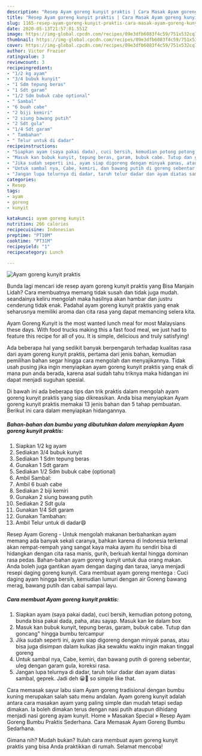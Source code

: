 ```yaml
---
description: "Resep Ayam goreng kunyit praktis | Cara Masak Ayam goreng kunyit praktis Yang Menggugah Selera"
title: "Resep Ayam goreng kunyit praktis | Cara Masak Ayam goreng kunyit praktis Yang Menggugah Selera"
slug: 1165-resep-ayam-goreng-kunyit-praktis-cara-masak-ayam-goreng-kunyit-praktis-yang-menggugah-selera
date: 2020-05-13T21:57:01.551Z
image: https://img-global.cpcdn.com/recipes/09e3dfb6083f4c59/751x532cq70/ayam-goreng-kunyit-praktis-foto-resep-utama.jpg
thumbnail: https://img-global.cpcdn.com/recipes/09e3dfb6083f4c59/751x532cq70/ayam-goreng-kunyit-praktis-foto-resep-utama.jpg
cover: https://img-global.cpcdn.com/recipes/09e3dfb6083f4c59/751x532cq70/ayam-goreng-kunyit-praktis-foto-resep-utama.jpg
author: Victor Frazier
ratingvalue: 3
reviewcount: 3
recipeingredient:
- "1/2 kg ayam"
- "3/4 bubuk kunyit"
- "1 Sdm tepung beras"
- "1 Sdt garam"
- "1/2 Sdm bubuk cabe optional"
- " Sambal"
- "6 buah cabe"
- "2 biji kemiri"
- "2 siung bawang putih"
- "2 Sdt gula"
- "1/4 Sdt garam"
- " Tambahan"
- " Telur untuk di dadar"
recipeinstructions:
- "Siapkan ayam (saya pakai dada), cuci bersih, kemudian potong potong, bunda bisa pakai dada, paha, atau sayap. Masuk kan ke dalam box"
- "Masuk kan bubuk kunyit, tepung beras, garam, bubuk cabe. Tutup dan goncang&#34; hingga bumbu tercampur"
- "Jika sudah seperti ini, ayam siap digoreng dengan minyak panas, atau bisa juga disimpan dalam kulkas jika sewaktu waktu ingin makan tinggal goreng"
- "Untuk sambal nya, Cabe, kemiri, dan bawang putih di goreng sebentar, uleg dengan garam gula, koreksi rasa."
- "Jangan lupa telurnya di dadar, taruh telur dadar dan ayam diatas sambal, geprek. Jadi deh 😀🤭 so simple like that."
categories:
- Resep
tags:
- ayam
- goreng
- kunyit

katakunci: ayam goreng kunyit 
nutrition: 266 calories
recipecuisine: Indonesian
preptime: "PT10M"
cooktime: "PT31M"
recipeyield: "1"
recipecategory: Lunch

---
```



![Ayam goreng kunyit praktis](https://img-global.cpcdn.com/recipes/09e3dfb6083f4c59/751x532cq70/ayam-goreng-kunyit-praktis-foto-resep-utama.jpg)

Bunda lagi mencari ide resep ayam goreng kunyit praktis yang Bisa Manjain Lidah? Cara membuatnya memang tidak susah dan tidak juga mudah. seandainya keliru mengolah maka hasilnya akan hambar dan justru cenderung tidak enak. Padahal ayam goreng kunyit praktis yang enak seharusnya memiliki aroma dan cita rasa yang dapat memancing selera kita.

Ayam Goreng Kunyit is the most wanted lunch meal for most Malaysians these days. With food trucks making this a fast food meal, we just had to feature this recipe for all of you. It is simple, delicious and truly satisfying!

Ada beberapa hal yang sedikit banyak berpengaruh terhadap kualitas rasa dari ayam goreng kunyit praktis, pertama dari jenis bahan, kemudian pemilihan bahan segar hingga cara mengolah dan menyajikannya. Tidak usah pusing jika ingin menyiapkan ayam goreng kunyit praktis yang enak di mana pun anda berada, karena asal sudah tahu triknya maka hidangan ini dapat menjadi suguhan spesial.


Di bawah ini ada beberapa tips dan trik praktis dalam mengolah ayam goreng kunyit praktis yang siap dikreasikan. Anda bisa menyiapkan Ayam goreng kunyit praktis memakai 13 jenis bahan dan 5 tahap pembuatan. Berikut ini cara dalam menyiapkan hidangannya.

<!--inarticleads1-->

##### Bahan-bahan dan bumbu yang dibutuhkan dalam menyiapkan Ayam goreng kunyit praktis:

1. Siapkan 1/2 kg ayam
1. Sediakan 3/4 bubuk kunyit
1. Sediakan 1 Sdm tepung beras
1. Gunakan 1 Sdt garam
1. Sediakan 1/2 Sdm bubuk cabe (optional)
1. Ambil  Sambal:
1. Ambil 6 buah cabe
1. Sediakan 2 biji kemiri
1. Gunakan 2 siung bawang putih
1. Sediakan 2 Sdt gula
1. Gunakan 1/4 Sdt garam
1. Gunakan  Tambahan:
1. Ambil  Telur untuk di dadar😄


Resep Ayam Goreng - Untuk mengolah makanan berbahankan ayam memang ada banyak sekali caranya, bahkan karena di Indonesia terkenal akan rempat-rempah yang sangat kaya maka ayam itu sendiri bisa di hidangkan dengan cita rasa manis, gurih, berkuah kental hingga dominan rasa pedas. Bahan-bahan ayam goreng kunyit untuk dua orang makan. Anda boleh juga gantikan ayam dengan daging dan taraa, ianya menjadi resepi daging goreng kunyit. Cara membuat ayam goreng mentega : Cuci daging ayam hingga bersih, kemudian lumuri dengan air Goreng bawang merag, bawang putih dan cabai sampai layu. 

<!--inarticleads2-->

##### Cara membuat Ayam goreng kunyit praktis:

1. Siapkan ayam (saya pakai dada), cuci bersih, kemudian potong potong, bunda bisa pakai dada, paha, atau sayap. Masuk kan ke dalam box
1. Masuk kan bubuk kunyit, tepung beras, garam, bubuk cabe. Tutup dan goncang&#34; hingga bumbu tercampur
1. Jika sudah seperti ini, ayam siap digoreng dengan minyak panas, atau bisa juga disimpan dalam kulkas jika sewaktu waktu ingin makan tinggal goreng
1. Untuk sambal nya, Cabe, kemiri, dan bawang putih di goreng sebentar, uleg dengan garam gula, koreksi rasa.
1. Jangan lupa telurnya di dadar, taruh telur dadar dan ayam diatas sambal, geprek. Jadi deh 😀🤭 so simple like that.


Cara memasak sayur labu siam Ayam goreng tradisional dengan bumbu kuning merupakan salah satu menu andalan. Ayam goreng kunyit adalah antara cara masakan ayam yang paling simple dan mudah tetapi sedap dimakan. Ia boleh dimakan terus dengan nasi putih ataupun dihidang menjadi nasi goreng ayam kunyit. Home » Masakan Special » Resep Ayam Goreng Bumbu Praktis Sederhana. Cara Memasak Ayam Goreng Bumbu Sedarhana. 

Gimana nih? Mudah bukan? Itulah cara membuat ayam goreng kunyit praktis yang bisa Anda praktikkan di rumah. Selamat mencoba!
